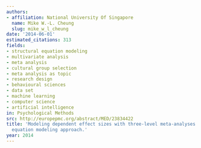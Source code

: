 ```yaml
---
authors:
- affiliation: National University Of Singapore
  name: Mike W.-L. Cheung
  slug: mike_w_l_cheung
date: '2014-06-01'
estimated_citations: 313
fields:
- structural equation modeling
- multivariate analysis
- meta analysis
- cultural group selection
- meta analysis as topic
- research design
- behavioural sciences
- data set
- machine learning
- computer science
- artificial intelligence
in: Psychological Methods
src: http://europepmc.org/abstract/MED/23834422
title: 'Modeling dependent effect sizes with three-level meta-analyses: a structural
  equation modeling approach.'
year: 2014
---
```

